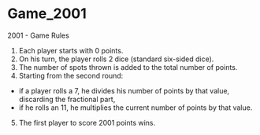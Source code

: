 # Game_2001
2001 - Game Rules
1. Each player starts with 0 points.
2. On his turn, the player rolls 2 dice (standard six-sided dice).
3. The number of spots thrown is added to the total number of points.
4. Starting from the second round:
- if a player rolls a 7, he divides his number of points by that value, discarding the fractional part,
- if he rolls an 11, he multiplies the current number of points by that value.
5. The first player to score 2001 points wins.